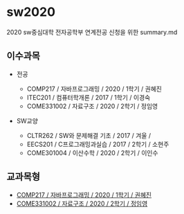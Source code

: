 # sw2020
  2020 sw중심대학 전자공학부 연계전공 신청을 위한 summary.md

## 이수과목

* 전공
  * COMP217 / 자바프로그래밍 / 2020 / 1학기 / 권혜진
  * ITEC201 / 컴퓨터학개론 / 2017 / 1학기 / 이경숙
  * COME331002 / 자료구조 / 2020 / 2학기 / 정임영

* SW교양
  * CLTR262 / SW와 문제해결 기초 / 2017 / 겨울 /	
  * EECS201 / C프로그래밍과실습 / 2017 / 2학기 / 소현주	
  * COME301004 / 이산수학 / 2020 / 2학기 / 이인수
  

## 교과목형
  * [COMP217 / 자바프로그래밍 / 2020 / 1학기 / 권혜진](https://github.com/yunguks/2020-java.git)
  * [COME331002 / 자료구조 / 2020 / 2학기 / 정임영](https://github.com/yunguks/2020-2-datastructures.git)
